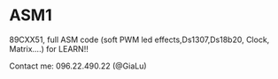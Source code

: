 # ASM1
89CXX51, full ASM code (soft PWM led effects,Ds1307,Ds18b20, Clock, Matrix....) for LEARN!!

Contact me: 096.22.490.22 (@GiaLu)


